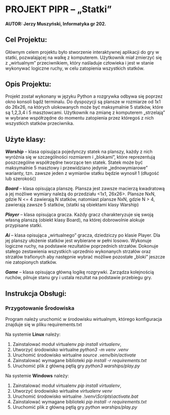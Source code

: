 # PROJEKT PIPR – „Statki”

#### AUTOR: Jerzy Muszyński, Informatyka gr 202.
## Cel Projektu:
Głównym celem projektu było stworzenie interaktywnej aplikacji do gry w statki, pozwalającej na walkę z komputerem. Użytkownik miał zmierzyć się z „wirtualnym” przeciwnikiem, który naśladuje człowieka i jest w stanie wykonywać logiczne ruchy, w celu zatopienia wszystkich statków.

## Opis Projektu:
Projekt został wykonany w języku Python a rozgrywka odbywa się poprzez okno konsoli bądź terminalu. Do dyspozycji są plansze w rozmiarze od 1x1 do 26x26, na których ulokowanych może być maksymalnie 5 statków, które są 1,2,3,4 i 5 masztowcami. Użytkownik na zmianę z komputerem „strzelają” w wybrane współrzędne do momentu zatopienia przez któregoś z nich wszystkich statków przeciwnika.

## Użyte klasy:
***Warship*** – klasa opisująca pojedynczy statek na planszy, każdy z nich wyróżnia się w szczególności rozmiarem i „blokami”, które reprezentują poszczególne współrzędne tworzące ten statek. Statek może być maksymalnie 5 masztowy i przewidziano jedynie „jednowymiarowe” warianty, tzn. zawsze jeden z wymiarów statku będzie wynosił 1 (długość lub szerokość)

***Board*** – klasa opisująca planszę. Plansza jest zawsze macierzą kwadratową a jej możliwe wymiary należą do przedziału <1x1, 26x26>. Plansze NxN, gdzie N <= 4 zawierają N statków, natomiast plansze NxN, gdzie N > 4, zawierają zawsze 5 statków, (statki są obiektami klasy Warship)

***Player*** – klasa opisująca gracza. Każdy gracz charakteryzuje się swoją własną planszą (obiekt klasy Board), na której dobrowolnie alokuje przypisane statki.

***Ai*** – klasa opisująca „wirtualnego” gracza, dziedziczy po klasie Player. Dla jej planszy ułożenie statków jest wybierane w pełni losowo. Wykonuje logiczne ruchy, na podstawie rezultatów poprzednich strzałów. Dokonuje stałego zestawienia wszystkich uprzednio wykonanych strzałów oraz strzałów trafionych aby następnie wybrać możliwe pozostałe „bloki” jeszcze nie zatopionych statków.

***Game*** – klasa opisująca główną logikę rozgrywki. Zarządza kolejnością ruchów, pilnuje stanu gry i ustala rezultat na podstawie przebiegu gry.

## Instrukcja Obsługi:

### Przygotowanie Środowiska
Program należy uruchomić w środowisku wirtualnym, którego konfiguracja znajduje się w pliku requirements.txt

Na systemie **Linux** należy:
1. Zainstalować moduł virtualenv _pip install virtualenv_,
2. Utworzyć środowisko wirtualne _python3 -m venv .venv_
3. Uruchomić środowisko wirtualne _source .venv/bin/activate_
4. Zainstalować wymagane biblioteki _pip install -r requirements.txt_
5. Uruchomić plik z główną pętlą gry _python3 warships/play.py_

Na systemie **Windows** należy:
1. Zainstalować moduł virtualenv _pip install virtualenv_,
2. Utworzyć środowisko wirtualne _virtualenv venv_
3. Uruchomić środowisko wirtualne _.\venv\Scripts\activate.bat_
4. Zainstalować wymagane biblioteki _pip install -r requirements.txt_
5. Uruchomić plik z główną pętlą gry _python warships/play.py_
